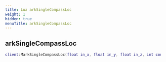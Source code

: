 ```yaml
---
title: Lua arkSingleCompassLoc
weight: 1
hidden: true
menuTitle: arkSingleCompassLoc
---
```

## arkSingleCompassLoc
```lua
client:MarkSingleCompassLoc(float in_x, float in_y, float in_z, int count); -- void
```